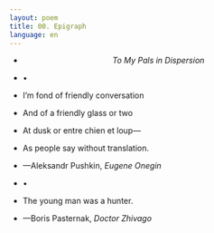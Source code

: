 ```yaml
---
layout: poem
title: 00. Epigraph
language: en
---
```


- <p style="text-align:center"><em>To My Pals in Dispersion</em></p>

- •

- I’m fond of friendly conversation
- And of a friendly glass or two
- At dusk or entre chien et loup—
- As people say without translation.
- —Aleksandr Pushkin, <em>Eugene Onegin</em>

- •

- The young man was a hunter.
- —Boris Pasternak, <em>Doctor Zhivago</em>
